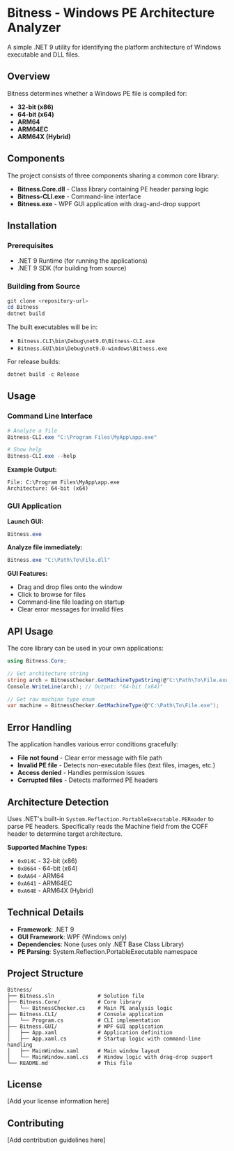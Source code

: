 # Bitness - Windows PE Architecture Analyzer

A simple .NET 9 utility for identifying the platform architecture of Windows executable and DLL files.

## Overview

Bitness determines whether a Windows PE file is compiled for:
- **32-bit (x86)**
- **64-bit (x64)** 
- **ARM64**
- **ARM64EC**
- **ARM64X (Hybrid)**

## Components

The project consists of three components sharing a common core library:

- **Bitness.Core.dll** - Class library containing PE header parsing logic
- **Bitness-CLI.exe** - Command-line interface
- **Bitness.exe** - WPF GUI application with drag-and-drop support

## Installation

### Prerequisites
- .NET 9 Runtime (for running the applications)
- .NET 9 SDK (for building from source)

### Building from Source
```powershell
git clone <repository-url>
cd Bitness
dotnet build
```

The built executables will be in:
- `Bitness.CLI\bin\Debug\net9.0\Bitness-CLI.exe`
- `Bitness.GUI\bin\Debug\net9.0-windows\Bitness.exe`

For release builds:
```powershell
dotnet build -c Release
```

## Usage

### Command Line Interface

```powershell
# Analyze a file
Bitness-CLI.exe "C:\Program Files\MyApp\app.exe"

# Show help
Bitness-CLI.exe --help
```

**Example Output:**
```
File: C:\Program Files\MyApp\app.exe
Architecture: 64-bit (x64)
```

### GUI Application

**Launch GUI:**
```powershell
Bitness.exe
```

**Analyze file immediately:**
```powershell
Bitness.exe "C:\Path\To\File.dll"
```

**GUI Features:**
- Drag and drop files onto the window
- Click to browse for files
- Command-line file loading on startup
- Clear error messages for invalid files

## API Usage

The core library can be used in your own applications:

```csharp
using Bitness.Core;

// Get architecture string
string arch = BitnessChecker.GetMachineTypeString(@"C:\Path\To\File.exe");
Console.WriteLine(arch); // Output: "64-bit (x64)"

// Get raw machine type enum
var machine = BitnessChecker.GetMachineType(@"C:\Path\To\File.exe");
```

## Error Handling

The application handles various error conditions gracefully:
- **File not found** - Clear error message with file path
- **Invalid PE file** - Detects non-executable files (text files, images, etc.)
- **Access denied** - Handles permission issues
- **Corrupted files** - Detects malformed PE headers

## Architecture Detection

Uses .NET's built-in `System.Reflection.PortableExecutable.PEReader` to parse PE headers. Specifically reads the Machine field from the COFF header to determine target architecture.

**Supported Machine Types:**
- `0x014C` - 32-bit (x86)
- `0x8664` - 64-bit (x64)
- `0xAA64` - ARM64
- `0xA641` - ARM64EC
- `0xA64E` - ARM64X (Hybrid)

## Technical Details

- **Framework**: .NET 9
- **GUI Framework**: WPF (Windows only)
- **Dependencies**: None (uses only .NET Base Class Library)
- **PE Parsing**: System.Reflection.PortableExecutable namespace

## Project Structure

```
Bitness/
├── Bitness.sln              # Solution file
├── Bitness.Core/            # Core library
│   └── BitnessChecker.cs    # Main PE analysis logic
├── Bitness.CLI/             # Console application
│   └── Program.cs           # CLI implementation
├── Bitness.GUI/             # WPF GUI application
│   ├── App.xaml             # Application definition
│   ├── App.xaml.cs          # Startup logic with command-line handling
│   ├── MainWindow.xaml      # Main window layout
│   └── MainWindow.xaml.cs   # Window logic with drag-drop support
└── README.md                # This file
```

## License

[Add your license information here]

## Contributing

[Add contribution guidelines here]
